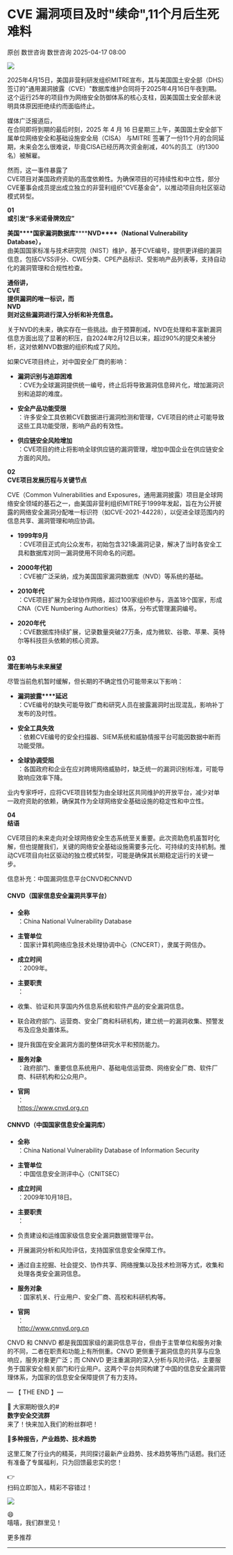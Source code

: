 #  CVE 漏洞项目及时"续命",11个月后生死难料   
原创 数世咨询  数世咨询   2025-04-17 08:00  
  
![](https://mmbiz.qpic.cn/sz_mmbiz_png/Y9btpvDIDqpPBFSzCLTib9aXftcnJbces2iczQFq96qibqPiaeteJtQ4szFvFkmGkibOrtfZunW86Yib12iazvwdjicTHw/640?wx_fmt=png&from=appmsg "")  
  
2025年4月15日，美国非营利研发组织MITRE宣布，其与美国国土安全部（DHS）签订的"通用漏洞披露（CVE）"数据库维护合同将于2025年4月16日午夜到期。这个运行25年的项目作为网络安全防御体系的核心支柱，因美国国土安全部未说明具体原因拒绝续约而面临终止。  
  
媒体广泛报道后，  
在合同即将到期的最后时刻，2025 年 4 月 16 日星期三上午，美国国土安全部下属单位网络安全和基础设施安全局（CISA） 与MITRE 签署了一份11个月的合同延期，未来会怎么很难说，毕竟CISA已经历两次资金削减，40%的员工（约1300名）被解雇。  
  
然而，这一事件暴露了  
CVE项目对美国政府资助的高度依赖性。为确保项目的可持续性和中立性，部分CVE董事会成员提出成立独立的非营利组织“CVE基金会”，以推动项目向社区驱动模式转型。  
  
**01**  
**或引发“多米诺骨牌效应”**  
  
**美国****国家漏洞数据库********NVD****（****National Vulnerability Database****），**  
由美国国家标准与技术研究院（NIST）维护，基于CVE编号，提供更详细的漏洞信息，包括CVSS评分、CWE分类、CPE产品标识、受影响产品列表等，支持自动化的漏洞管理和合规性检查。  
  
**通俗讲，**  
**CVE**  
**提供漏洞的唯一标识，而**  
**NVD**  
**则对这些漏洞进行深入分析和补充信息。**  
  
关于NVD的未来，确实存在一些挑战。由于预算削减，NVD在处理和丰富新漏洞信息方面出现了显著的积压，自2024年2月12日以来，超过90%的提交未被分析，这对依赖NVD数据的组织构成了风险。  
  
如果CVE项目终止，对中国安全厂商的影响：  
- **漏洞识别与追踪困难**  
：CVE为全球漏洞提供统一编号，终止后将导致漏洞信息碎片化，增加漏洞识别和追踪的难度。  
  
- **安全产品功能受限**  
：许多安全工具依赖CVE数据进行漏洞检测和管理，CVE项目的终止可能导致这些工具功能受限，影响产品的有效性。  
  
- **供应链安全风险增加**  
：CVE项目的终止将影响全球供应链的漏洞管理，增加中国企业在供应链安全方面的风险。  
  
**02**  
**CVE项目发展历程与关键节点**  
  
CVE（Common Vulnerabilities and Exposures，通用漏洞披露）项目是全球网络安全领域的基石之一，由美国非营利组织MITRE于1999年发起，旨在为公开披露的网络安全漏洞分配唯一标识符（如CVE-2021-44228），以促进全球范围内的信息共享、漏洞管理和响应协调。  
- **1999年9月**  
：CVE项目正式向公众发布，初始包含321条漏洞记录，解决了当时各安全工具和数据库对同一漏洞使用不同命名的问题。  
  
- **2000年代初**  
：CVE被广泛采纳，成为美国国家漏洞数据库（NVD）等系统的基础。  
  
- **2010年代**  
：CVE项目扩展为全球协作网络，超过100家组织参与，涵盖18个国家，形成CNA（CVE Numbering Authorities）体系，分布式管理漏洞编号。  
  
- **2020年代**  
：CVE数据库持续扩展，记录数量突破27万条，成为微软、谷歌、苹果、英特尔等科技巨头依赖的核心资源。  
  
###   
  
**03**  
**潜在影响与未来展望**  
  
尽管当前危机暂时缓解，但长期的不确定性仍可能带来以下影响：  
- **漏洞披露****延迟**  
：CVE编号的缺失可能导致厂商和研究人员在披露漏洞时出现混乱，影响补丁发布的及时性。  
  
- **安全工具失效**  
：依赖CVE编号的安全扫描器、SIEM系统和威胁情报平台可能因数据中断而功能受限。  
  
- **全球协调受阻**  
：各国政府和企业在应对跨境网络威胁时，缺乏统一的漏洞识别标准，可能导致响应效率下降。  
  
业内专家呼吁，应将CVE项目转型为由全球社区共同维护的开放平台，减少对单一政府资助的依赖，确保其作为全球网络安全基础设施的稳定性和中立性。  
  
**04**  
**结语**  
  
CVE项目的未来走向对全球网络安全生态系统至关重要。此次资助危机虽暂时化解，但也提醒我们，关键的网络安全基础设施需要多元化、可持续的支持机制。推动CVE项目向社区驱动的独立模式转型，可能是确保其长期稳定运行的关键一步。  
  
信息补充：中国漏洞信息平台CNVD和CNNVD  
#### CNVD（国家信息安全漏洞共享平台）  
- **全称**  
：China National Vulnerability Database  
  
- **主管单位**  
：国家计算机网络应急技术处理协调中心（CNCERT），隶属于网信办。  
  
- **成立时间**  
：2009年。  
  
- **主要职责**  
：  
  
- 收集、验证和共享国内外信息系统和软件产品的安全漏洞信息。  
  
- 联合政府部门、运营商、安全厂商和科研机构，建立统一的漏洞收集、预警发布及应急处置体系。  
  
- 提升我国在安全漏洞方面的整体研究水平和预防能力。  
  
- **服务对象**  
：政府部门、重要信息系统用户、基础电信运营商、网络安全厂商、软件厂商、科研机构和公众用户。  
  
- **官网**  
：  
https://www.cnvd.org.cn  
  
####   
#### CNNVD（中国国家信息安全漏洞库）  
####   
- **全称**  
：China National Vulnerability Database of Information Security  
  
- **主管单位**  
：中国信息安全测评中心（CNITSEC）  
  
- **成立时间**  
：2009年10月18日。  
  
- **主要职责**  
：  
  
- 负责建设和运维国家级信息安全漏洞数据管理平台。  
  
- 开展漏洞分析和风险评估，支持国家信息安全保障工作。  
  
- 通过自主挖掘、社会提交、协作共享、网络搜集以及技术检测等方式，收集和处理各类安全漏洞信息。  
  
- **服务对象**  
：国家机关、行业用户、安全厂商、高校和科研机构等。  
  
- **官网**  
：  
http://www.cnnvd.org.cn  
  
CNVD 和 CNNVD 都是我国国家级的漏洞信息平台，但由于主管单位和服务对象的不同，二者在职责和功能上有所侧重。CNVD 更侧重于漏洞信息的共享与应急响应，服务对象更广泛；而 CNNVD 更注重漏洞的深入分析与风险评估，主要服务于国家安全相关部门和行业用户。这两个平台共同构建了中国的信息安全漏洞管理体系，为国家的信息安全保障提供了有力支持。  
  
— 【 THE END 】—  
  
🎉 大家期盼很久的#  
**数字安全交流群**  
来了！快来加入我们的粉丝群吧！  
  
🎁**多种报告，产业趋势、技术趋势**  
  
这里汇聚了行业内的精英，共同探讨最新产业趋势、技术趋势等热门话题。我们还有准备了专属福利，只为回馈最忠实的您！  
  
👉   
扫码立即加入，精彩不容错过！  
  
![](https://mmbiz.qpic.cn/sz_mmbiz_png/Y9btpvDIDqqPJv9p5ibKIhJXQjWHJmSlibSdib80Llfp8mlV0ibf7m47jyaVeGoFeorddtIuxS5liafTJRKHeSdLnaQ/640?wx_fmt=other&from=appmsg&tp=webp&wxfrom=5&wx_lazy=1&wx_co=1 "")  
  
😄  
嘻嘻，我们群里见！  
  
  
更多推荐  
****  
  
[](https://mp.weixin.qq.com/s?__biz=MzkxNzA3MTgyNg==&mid=2247513339&idx=1&sn=759f859d0cf7dd748d3dd83ce49cf4cc&chksm=c144c646f6334f5017581206b0da2af90d539c921614514e3eb40f6c80d846bece0e6b521067&token=824343009&lang=zh_CN&scene=21#wechat_redirect)  
  
[](https://mp.weixin.qq.com/s?__biz=MzkxNzA3MTgyNg==&mid=2247513339&idx=1&sn=759f859d0cf7dd748d3dd83ce49cf4cc&chksm=c144c646f6334f5017581206b0da2af90d539c921614514e3eb40f6c80d846bece0e6b521067&token=824343009&lang=zh_CN&scene=21#wechat_redirect)  
  
[](https://mp.weixin.qq.com/s?__biz=MzkxNzA3MTgyNg==&mid=2247513359&idx=1&sn=2f3bd51b24862de02cca6078688bafeb&chksm=c144c7b2f6334ea415adac810ce4803cdb3cd5e5ba194ff394b7278ebbb48cc830c8d405427a&token=824343009&lang=zh_CN&scene=21#wechat_redirect)  
  
[](https://mp.weixin.qq.com/s?__biz=MzkxNzA3MTgyNg==&mid=2247514185&idx=1&sn=8015c07a68a5e2b6074efd2c77f20085&scene=21#wechat_redirect)  
  
[](https://mp.weixin.qq.com/s?__biz=MzkxNzA3MTgyNg==&mid=2247514336&idx=1&sn=e69b1126e86ab2c59c8ca8e315637031&scene=21#wechat_redirect)  
  
[](https://mp.weixin.qq.com/s?__biz=MzkxNzA3MTgyNg==&mid=2247530968&idx=1&sn=3d712e23b322ad37cee46d27adb08ed0&scene=21#wechat_redirect)  
  
[](https://mp.weixin.qq.com/s?__biz=MzkxNzA3MTgyNg==&mid=2247512642&idx=1&sn=019eaa76285fa13f997dd4b2f58d6d2d&scene=21#wechat_redirect)  
  
[](https://mp.weixin.qq.com/s?__biz=MzkxNzA3MTgyNg==&mid=2247515942&idx=1&sn=bc9ba104b8eb1c0e914d90c8c9a34542&scene=21#wechat_redirect)  
  
[](https://mp.weixin.qq.com/s?__biz=MzkxNzA3MTgyNg==&mid=2247532302&idx=1&sn=2c6afc5d39c89c86f79020099ea44baa&scene=21#wechat_redirect)  
  
[](https://mp.weixin.qq.com/s?__biz=MzkxNzA3MTgyNg==&mid=2247512372&idx=1&sn=5d06a830f00953a0ab75157fc023ae56&scene=21#wechat_redirect)  
  
[](https://mp.weixin.qq.com/s?__biz=MzkxNzA3MTgyNg==&mid=2247538487&idx=1&sn=c4a1ad3501ff0eea9eeb56f514f6e445&scene=21#wechat_redirect)  
  
[](https://mp.weixin.qq.com/s?__biz=MzkxNzA3MTgyNg==&mid=2247538487&idx=1&sn=c4a1ad3501ff0eea9eeb56f514f6e445&scene=21#wechat_redirect)  
  
[](https://mp.weixin.qq.com/s?__biz=MzkxNzA3MTgyNg==&mid=2247537068&idx=1&sn=3a3e7c08d93638c1a6018c7862b13bcd&scene=21#wechat_redirect)  
  
[](https://mp.weixin.qq.com/s?__biz=MzkxNzA3MTgyNg==&mid=2247538269&idx=1&sn=848c657fc234aff8840d16d3f06b34ea&scene=21#wechat_redirect)  
  
  
  
